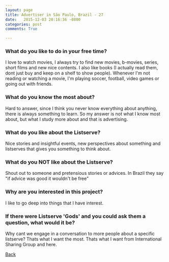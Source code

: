 ```yaml
---
layout: page
title: Advertiser in São Paulo, Brazil - 27
date:   2015-12-03 20:16:36 -0800
categories: post
comments: True

---
```


### What do you like to do in your free time?
<p>I love to watch movies, I always try to find new movies, b-movies, series, short films and new nice contents.
I also like books (I actually read them, dont just buy and keep on a shelf to show people).
Whenever I'm not reading or watching a movie, I'm playing soccer, football, video games or going out with friends.</p>

### What do you know the most about?
<p>Hard to answer, since I think you never know everything about anything, there is always something to learn. So my answer is not what I know most about, but what I study more about and that is advertising.</p>

### What do you like about the Listserve?
<p>Nice stories and insightful events, new perspectives about something and listserves that gives you something to think about.</p>

### What do you NOT like about the Listserve?
<p>Shout out to someone and pretensious stories or advices. In Brazil they say "if advice was good it wouldn't be free"</p>

### Why are you interested in this project?
<p>I like to go deep into things that I have interest.</p>

### If there were Listserve 'Gods' and you could ask them a question, what would it be?
<p>Why cant we engage in a conversation to more people about a specific listserve?
Thats what I want the most. Thats what I want from International Sharing Group and here.</p>

[Back][1]

[1]: /responders/all